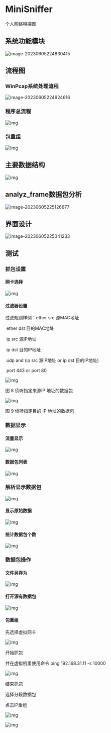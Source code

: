 # MiniSniffer

个人网络嗅探器

## 系统功能模块

![image-20230605224830415](/README.assets/image-20230605224830415.png)

## 流程图

### WinPcap系统处理流程

![image-20230605224924616](./README.assets/image-20230605224924616.png)

### 程序总流程

![img](./README.assets/clip_image002.png)

### 包重组

![img](./README.assets/clip_image002-1685976588529.png)

## 主要数据结构

![img](./README.assets/clip_image002-1685976606544.png)

## analyz_frame数据包分析

![image-20230605225126677](./README.assets/image-20230605225126677.png)

## 界面设计

![image-20230605225041233](./README.assets/image-20230605225041233.png)

## 测试

### 抓包设置

#### 网卡选择

![img](./README.assets/clip_image002-1685976744013.png)

#### 过滤器设置

过滤规则样例：ether src 源MAC地址

​       ether dst 目的MAC地址

​       ip src 源IP地址

​       ip dst 目的IP地址

​       udp and (ip src 源IP地址 or ip dst 目的IP地址)

​       port 443 or port 80

![img](./README.assets/clip_image004.png)

图 8 侦听指定来源IP 地址的数据包

![img](./README.assets/clip_image006.png)

图 9 侦听指定目的 IP 地址的数据包

### 数据显示

#### 流量显示

![img](./README.assets/clip_image008.png)

#### 数据包列表

![img](./README.assets/clip_image010.png)

###  解析显示数据包

![img](./README.assets/clip_image012.png)

#### 显示原始数据

![img](./README.assets/clip_image014.png)

#### 统计数据包个数

![img](./README.assets/clip_image016.png)

### 数据包操作

#### 文件另存为

![img](./README.assets/clip_image018.png)

#### 打开源有数据包

![img](./README.assets/clip_image020.png)

####  包重组

先选择虚拟网卡

![img](./README.assets/clip_image022.png)

开始抓包

并在虚拟机里使用命令 ping 192.168.31.11 -s 10000 

![img](./README.assets/clip_image024.png)

结束抓包

选择分段数据包

点击IP重组

![img](./README.assets/clip_image026.png)

![img](./README.assets/clip_image028.png)
